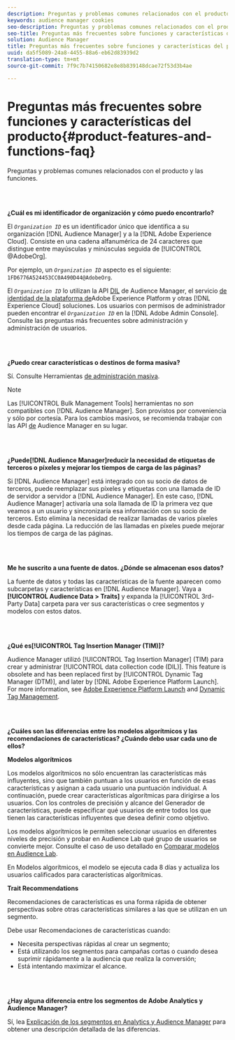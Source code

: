 ```yaml
---
description: Preguntas y problemas comunes relacionados con el producto y las funciones.
keywords: audience manager cookies
seo-description: Preguntas y problemas comunes relacionados con el producto y las funciones.
seo-title: Preguntas más frecuentes sobre funciones y características del producto
solution: Audience Manager
title: Preguntas más frecuentes sobre funciones y características del producto
uuid: da5f5089-24a8-4455-88a6-eb62d83939d2
translation-type: tm+mt
source-git-commit: 7f9c7b74150682e8e8b839148dcae72f53d3b4ae

---
```



# Preguntas más frecuentes sobre funciones y características del producto{#product-features-and-functions-faq}

Preguntas y problemas comunes relacionados con el producto y las funciones.

<br> 

<!-- 

faq_features_functions.xml

 -->

**¿Cuál es mi identificador de organización y cómo puedo encontrarlo?**

El *`Organization ID`* es un identificador único que identifica a su organización [!DNL Audience Manager] y a la [!DNL Adobe Experience Cloud]. Consiste en una cadena alfanumérica de 24 caracteres que distingue entre mayúsculas y minúsculas seguida de [!UICONTROL @AdobeOrg].

Por ejemplo, un *`Organization ID`* aspecto es el siguiente: `1FD6776A524453CC0A490D44@AdobeOrg`.

El *`Organization ID`* lo utilizan la API [DIL](../dil/dil-overview.md) de Audience Manager, el servicio [de identidad de la plataforma de](https://marketing.adobe.com/resources/help/en_US/mcvid/)Adobe Experience Platform y otras [!DNL Experience Cloud] soluciones. Los usuarios con permisos de administrador pueden encontrar el *`Organization ID`* en la [!DNL Adobe Admin Console]. Consulte las preguntas más frecuentes [](https://marketing.adobe.com/resources/help/en_US/mcloud/admin_getting_started.html)sobre administración y administración de usuarios.

<br> 

**¿Puedo crear características o destinos de forma masiva?**

Sí. Consulte Herramientas [de administración masiva](../reference/bulk-management-tools/bulk-management-intro.md).

>[!NOTE]
>
>Las [!UICONTROL Bulk Management Tools] herramientas no *son* compatibles con [!DNL Audience Manager]. Son provistos por conveniencia y sólo por cortesía. Para los cambios masivos, se recomienda trabajar con las API [de](../api/api.md) Audience Manager en su lugar.

<br> 

**¿Puede[!DNL Audience Manager]reducir la necesidad de etiquetas de terceros o píxeles y mejorar los tiempos de carga de las páginas?**

Si [!DNL Audience Manager] está integrado con su socio de datos de terceros, puede reemplazar sus píxeles y etiquetas con una llamada de ID de servidor a servidor a [!DNL Audience Manager]. En este caso, [!DNL Audience Manager] activaría una sola llamada de ID la primera vez que veamos a un usuario y sincronizaría esa información con su socio de terceros. Esto elimina la necesidad de realizar llamadas de varios píxeles desde cada página. La reducción de las llamadas en píxeles puede mejorar los tiempos de carga de las páginas.

<br> 

**Me he suscrito a una fuente de datos. ¿Dónde se almacenan esos datos?**

La fuente de datos y todas las características de la fuente aparecen como subcarpetas y características en [!DNL Audience Manager]. Vaya a **[!UICONTROL Audience Data > Traits]** y expanda la [!UICONTROL 3rd-Party Data] carpeta para ver sus características o cree segmentos y modelos con estos datos.

<br> 

**¿Qué es[!UICONTROL Tag Insertion Manager (TIM)]?**

Audience Manager utilizó [!UICONTROL Tag Insertion Manager] (TIM) para crear y administrar [!UICONTROL data collection code (DIL)]. This feature is obsolete and has been replaced first by [!UICONTROL Dynamic Tag Manager (DTM)], and later by [!DNL Adobe Experience Platform Launch]. For more information, see [Adobe Experience Platform Launch](https://docs.adobelaunch.com/) and [Dynamic Tag Management](https://marketing.adobe.com/resources/help/en_US/dtm/).

<br> 

**¿Cuáles son las diferencias entre los modelos algorítmicos y las recomendaciones de características? ¿Cuándo debo usar cada uno de ellos?**

**Modelos algorítmicos**

Los modelos algorítmicos no sólo encuentran las características más influyentes, sino que también puntuan a los usuarios en función de esas características y asignan a cada usuario una puntuación individual. A continuación, puede crear características algorítmicas para dirigirse a los usuarios. Con los controles de precisión y alcance del Generador de características, puede especificar qué usuarios de entre todos los que tienen las características influyentes que desea definir como objetivo.

Los modelos algorítmicos le permiten seleccionar usuarios en diferentes niveles de precisión y probar en Audience Lab qué grupo de usuarios se convierte mejor. Consulte el caso de uso detallado en [Comparar modelos en Audience Lab](../features/audience-lab/audience-lab-use-cases.md#compare-models).

En Modelos algorítmicos, el modelo se ejecuta cada 8 días y actualiza los usuarios calificados para características algorítmicas.

**Trait Recommendations**

Recomendaciones de características es una forma rápida de obtener perspectivas sobre otras características similares a las que se utilizan en un segmento.

Debe usar Recomendaciones de características cuando:

* Necesita perspectivas rápidas al crear un segmento;
* Está utilizando los segmentos para campañas cortas o cuando desea suprimir rápidamente a la audiencia que realiza la conversión;
* Está intentando maximizar el alcance.

<br> 

**¿Hay alguna diferencia entre los segmentos de Adobe Analytics y Audience Manager?**

Sí, lea [Explicación de los segmentos en Analytics y Audience Manager](https://marketing.adobe.com/resources/help/en_US/analytics/audiences/aam-analytics-segments.html) para obtener una descripción detallada de las diferencias.
